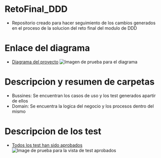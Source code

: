 # RetoFinal_DDD
- Repositorio creado para hacer seguimiento de los cambios generados en el proceso de la solucion del reto final del modulo de DDD

# Enlace del diagrama
- [Diagrama del proyecto](https://drive.google.com/file/d/1oHiMYhR6F1S-KFM3DQzodQVo6dkyyO12/view?usp=sharing)
![Imagen de prueba para el diagrama](https://github.com/seb4stian69/RetoFinal_DDD/blob/main/images/Diagrama.png)

# Descripcion y resumen de carpetas
- Bussines: Se encuentran los casos de uso y los test generados apartir de ellos
- Domain: Se encuentra la logica del negocio y los procesos dentro del mismo

# Descripcion de los test
- [Todos los test han sido aprobados](https://github.com/seb4stian69/RetoFinal_DDD/tree/main/Bussines/src/test/java)
![Image de prueba para la vista de test aprobados](https://github.com/seb4stian69/RetoFinal_DDD/blob/main/images/TestAprobados.jpeg)
